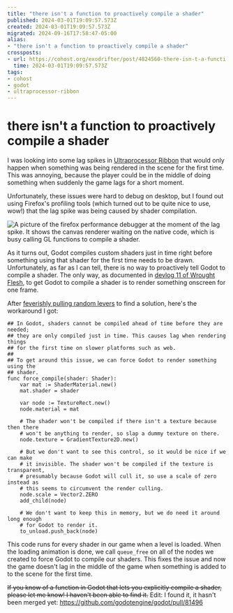```yaml
---
title: "there isn't a function to proactively compile a shader"
published: 2024-03-01T19:09:57.573Z
created: 2024-03-01T19:09:57.573Z
migrated: 2024-09-16T17:58:47-05:00
alias:
- "there isn't a function to proactively compile a shader"
crossposts:
- url: https://cohost.org/exodrifter/post/4824560-there-isn-t-a-functi
  time: 2024-03-01T19:09:57.573Z
tags:
- cohost
- godot
- ultraprocessor-ribbon
---
```


# there isn't a function to proactively compile a shader

I was looking into some lag spikes in [Ultraprocessor Ribbon](../press-kits/ultraprocessor-ribbon/index.md) that would only happen when something was being rendered in the scene for the first time. This was annoying, because the player could be in the middle of doing something when suddenly the game lags for a short moment.

Unfortunately, these issues were hard to debug on desktop, but I found out using Firefox's profiling tools (which turned out to be quite nice to use, wow!) that the lag spike was being caused by shader compilation.

![A picture of the firefox performance debugger at the moment of the lag spike. It shows the canvas renderer waiting on the native code, which is busy calling GL functions to compile a shader.](20240301190957-ribbon-debug.png)

As it turns out, Godot compiles custom shaders just in time right before something using that shader for the first time needs to be drawn. Unfortunately, as far as I can tell, there is no way to proactively tell Godot to compile a shader. The only way, as documented in [devlog 11 of Wrought Flesh](https://www.youtube.com/watch?v=qpFgdvG_WmI&start=226), to get Godot to compile a shader is to render something onscreen for one frame.

After [feverishly pulling random levers](20240109152210.md) to find a solution, here's the workaround I got:

```gdscript
## In Godot, shaders cannot be compiled ahead of time before they are needed;
## they are only compiled just in time. This causes lag when rendering things
## for the first time on slower platforms such as web.
##
## To get around this issue, we can force Godot to render something using the
## shader.
func force_compile(shader: Shader):
    var mat := ShaderMaterial.new()
    mat.shader = shader

    var node := TextureRect.new()
    node.material = mat

    # The shader won't be compiled if there isn't a texture because then there
    # won't be anything to render, so slap a dummy texture on there.
    node.texture = GradientTexture2D.new()

    # But we don't want to see this control, so it would be nice if we can make
    # it invisible. The shader won't be compiled if the texture is transparent,
    # presumably because Godot will cull it, so use a scale of zero instead as
    # this seems to circumvent the render culling.
    node.scale = Vector2.ZERO
    add_child(node)

    # We don't want to keep this in memory, but we do need it around long enough
    # for Godot to render it.
    to_unload.push_back(node)
```

This code runs for every shader in our game when a level is loaded. When the loading animation is done, we call `queue_free` on all of the nodes we created to force Godot to compile our shaders. This fixes the issue and now the game doesn't lag in the middle of the game when something is added to to the scene for the first time.

~~If you know of a function in Godot that lets you explicitly compile a shader, please let me know! I haven't been able to find it.~~ Edit: I found it, it hasn't been merged yet: https://github.com/godotengine/godot/pull/81496 
